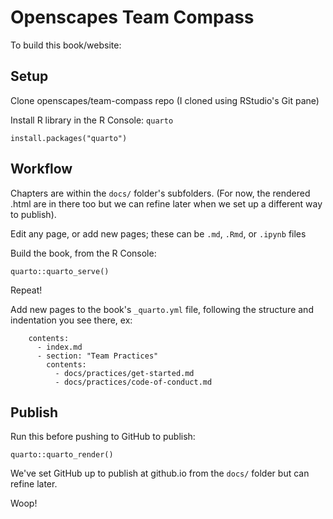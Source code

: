 # Openscapes Team Compass

To build this book/website: 

## Setup

Clone openscapes/team-compass repo (I cloned using RStudio's Git pane)

Install R library in the R Console: `quarto`

```
install.packages("quarto")
```

## Workflow

Chapters are within the `docs/` folder's subfolders. (For now, the rendered .html are in there too but we can refine later when we set up a different way to publish). 

Edit any page, or add new pages; these can be `.md`, `.Rmd`, or `.ipynb` files

Build the book, from the R Console: 

```
quarto::quarto_serve()
```

Repeat!

Add new pages to the book's `_quarto.yml` file, following the structure and indentation you see there, ex:

```
    contents:
      - index.md
      - section: "Team Practices"
        contents:
          - docs/practices/get-started.md
          - docs/practices/code-of-conduct.md
```
          

## Publish

Run this before pushing to GitHub to publish:
```
quarto::quarto_render()
```

We've set GitHub up to publish at github.io from the `docs/` folder but can refine later. 

Woop!